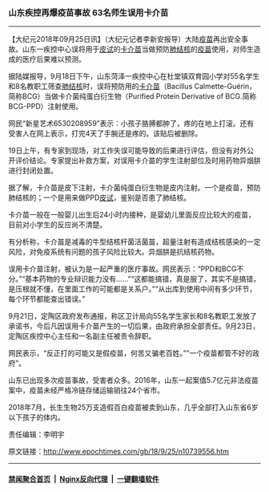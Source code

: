 ### 山东疾控再爆疫苗事故 63名师生误用卡介苗
------------------------

<p>【大纪元2018年09月25日讯】（大纪元记者李新安报导）大陆<a href="http://www.epochtimes.com/gb/tag/%E7%96%AB%E8%8B%97.html">疫苗</a>再出安全事故。山东一疾控中心误将用于<a href="http://www.epochtimes.com/gb/tag/%E7%9A%AE%E8%AF%95.html">皮试</a>的<a href="http://www.epochtimes.com/gb/tag/%E5%8D%A1%E4%BB%8B%E8%8B%97.html">卡介苗</a>当做预防<a href="http://www.epochtimes.com/gb/tag/%E8%82%BA%E7%BB%93%E6%A0%B8.html">肺结核</a>的<a href="http://www.epochtimes.com/gb/tag/%E7%96%AB%E8%8B%97.html">疫苗</a>使用，对师生造成的医疗后果难以预测。</p>
<p>据陆媒报导，9月18日下午，山东菏泽一疾控中心在杜堂镇双育园小学对55名学生和8名教职工筛查<a href="http://www.epochtimes.com/gb/tag/%E8%82%BA%E7%BB%93%E6%A0%B8.html">肺结核</a>时，误将预防用的<a href="http://www.epochtimes.com/gb/tag/%E5%8D%A1%E4%BB%8B%E8%8B%97.html">卡介苗</a>（Bacillus Calmette-Guérin，简称BCG）当做卡介菌纯蛋白衍生物（Purified Protein Derivative of BCG.简称BCG-PPD）注射使用。</p>
<p>网民“新星艺术6530208959”表示：小孩子胳膊都肿了，疼的在地上打滚。还有受害人在网上表示，打完4天了手腕还是疼的。该贴后被删除。</p>
<p>19日上午，有专家到现场，对工作失误可能导致的后果进行评估，但没有对外公开评价结论。专家提出补救方案，对误用卡介苗的学生注射部位及时用药物异烟肼进行封闭处置。</p>
<p>据了解，卡介苗是皮下注射，卡介菌纯蛋白衍生物是皮内注射。一个是疫苗，预防肺结核的；一个是用来做PPD<a href="http://www.epochtimes.com/gb/tag/%E7%9A%AE%E8%AF%95.html">皮试</a>，鉴别是否患了肺结核。</p>
<p>卡介苗一般在一般婴儿出生后24小时内接种，是婴幼儿里面反应比较大的疫苗，目前对小学生的反应尚不清楚。</p>
<p>有分析称，卡介苗是减毒的牛型结核杆菌活菌苗，超量注射有造成结核感染的一定风险，对免疫系统有问题的孩子风险比较大。异烟肼是抗结核药物。</p>
<p>误用卡介苗注射，被认为是一起严重的医疗事故。网民表示：“PPD和BCG不分。”“基本药物的专业辩识能力没有……”“这都能搞错，真是服了，其实不是搞错，是压根就不懂，在里面工作的可能都是关系户。”“从出库到使用中间有多少环节，每个环节都能查出错误。”</p>
<p>9月21日，定陶区政府发布通报，称区卫计局向55名学生家长和8名教职工发放了承诺书，今后凡因误用卡介苗产生的一切后果，由政府承担全部责任。9月23日，定陶区疾控中心主任和一名副主任被责令辞职。</p>
<p>网民表示，“反正打的可能又是假疫苗，何苦又骗老百姓。”“一个疫苗都管不好的政府”。</p>
<p>山东已出现多次疫苗事故，受害者众多。2016年，山东一起案值5.7亿元非法疫苗案中，疫苗未经严格冷链存储运输销往24个省市。</p>
<p>2018年7月，长生生物25万支造假百白疫苗被卖到山东，几乎全部打入山东省6岁以下孩子的体内。</p>
<p>责任编辑：李明宇</p>

原文链接：http://www.epochtimes.com/gb/18/9/25/n10739556.htm


------------------------
#### [禁闻聚合首页](https://github.com/gfw-breaker/banned-news/blob/master/README.md) &nbsp;|&nbsp; [Nginx反向代理](https://github.com/gfw-breaker/open-proxy/blob/master/README.md) &nbsp;|&nbsp; [一键翻墙软件](https://github.com/gfw-breaker/nogfw/blob/master/README.md)